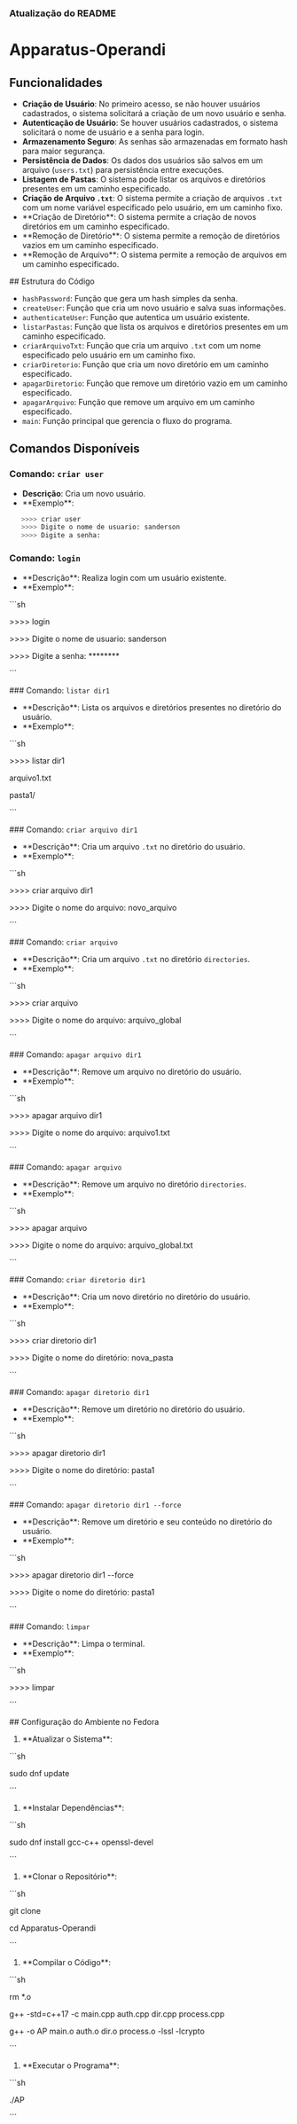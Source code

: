 ### Atualização do README

# Apparatus-Operandi

## Funcionalidades

- **Criação de Usuário**: No primeiro acesso, se não houver usuários cadastrados, o sistema solicitará a criação de um novo usuário e senha.
- **Autenticação de Usuário**: Se houver usuários cadastrados, o sistema solicitará o nome de usuário e a senha para login.
- **Armazenamento Seguro**: As senhas são armazenadas em formato hash para maior segurança.
- **Persistência de Dados**: Os dados dos usuários são salvos em um arquivo (`users.txt`) para persistência entre execuções.
- **Listagem de Pastas**: O sistema pode listar os arquivos e diretórios presentes em um caminho especificado.
- **Criação de Arquivo `.txt`**: O sistema permite a criação de arquivos `.txt` com um nome variável especificado pelo usuário, em um caminho fixo.
- **Criação de Diretório\*\*: O sistema permite a criação de novos diretórios em um caminho especificado.
- **Remoção de Diretório\*\*: O sistema permite a remoção de diretórios vazios em um caminho especificado.
- \*\*Remoção de Arquivo\*\*: O sistema permite a remoção de arquivos em um caminho especificado.

\## Estrutura do Código

- `hashPassword`: Função que gera um hash simples da senha.
- `createUser`: Função que cria um novo usuário e salva suas informações.
- `authenticateUser`: Função que autentica um usuário existente.
- `listarPastas`: Função que lista os arquivos e diretórios presentes em um caminho especificado.
- `criarArquivoTxt`: Função que cria um arquivo `.txt` com um nome especificado pelo usuário em um caminho fixo.
- `criarDiretorio`: Função que cria um novo diretório em um caminho especificado.
- `apagarDiretorio`: Função que remove um diretório vazio em um caminho especificado.
- `apagarArquivo`: Função que remove um arquivo em um caminho especificado.
- `main`: Função principal que gerencia o fluxo do programa.

## Comandos Disponíveis

### Comando: `criar user`

- **Descrição**: Cria um novo usuário.
- \*\*Exemplo\*\*:

```sh
   >>>> criar user
   >>>> Digite o nome de usuario: sanderson
   >>>> Digite a senha: 
```

### Comando: `login`

- \*\*Descrição\*\*: Realiza login com um usuário existente.
- \*\*Exemplo\*\*:

\```sh

\>>>> login

\>>>> Digite o nome de usuario: sanderson

\>>>> Digite a senha: \*\*\*\*\*\*\*\*

\```

\### Comando: `listar dir1`

- \*\*Descrição\*\*: Lista os arquivos e diretórios presentes no diretório do usuário.
- \*\*Exemplo\*\*:

\```sh

\>>>> listar dir1

arquivo1.txt

pasta1/

\```

\### Comando: `criar arquivo dir1`

- \*\*Descrição\*\*: Cria um arquivo `.txt` no diretório do usuário.
- \*\*Exemplo\*\*:

\```sh

\>>>> criar arquivo dir1

\>>>> Digite o nome do arquivo: novo\_arquivo

\```

\### Comando: `criar arquivo`

- \*\*Descrição\*\*: Cria um arquivo `.txt` no diretório `directories`.
- \*\*Exemplo\*\*:

\```sh

\>>>> criar arquivo

\>>>> Digite o nome do arquivo: arquivo\_global

\```

\### Comando: `apagar arquivo dir1`

- \*\*Descrição\*\*: Remove um arquivo no diretório do usuário.
- \*\*Exemplo\*\*:

\```sh

\>>>> apagar arquivo dir1

\>>>> Digite o nome do arquivo: arquivo1.txt

\```

\### Comando: `apagar arquivo`

- \*\*Descrição\*\*: Remove um arquivo no diretório `directories`.
- \*\*Exemplo\*\*:

\```sh

\>>>> apagar arquivo

\>>>> Digite o nome do arquivo: arquivo\_global.txt

\```

\### Comando: `criar diretorio dir1`

- \*\*Descrição\*\*: Cria um novo diretório no diretório do usuário.
- \*\*Exemplo\*\*:

\```sh

\>>>> criar diretorio dir1

\>>>> Digite o nome do diretório: nova\_pasta

\```

\### Comando: `apagar diretorio dir1`

- \*\*Descrição\*\*: Remove um diretório no diretório do usuário.
- \*\*Exemplo\*\*:

\```sh

\>>>> apagar diretorio dir1

\>>>> Digite o nome do diretório: pasta1

\```

\### Comando: `apagar diretorio dir1 --force`

- \*\*Descrição\*\*: Remove um diretório e seu conteúdo no diretório do usuário.
- \*\*Exemplo\*\*:

\```sh

\>>>> apagar diretorio dir1 --force

\>>>> Digite o nome do diretório: pasta1

\```

\### Comando: `limpar`

- \*\*Descrição\*\*: Limpa o terminal.
- \*\*Exemplo\*\*:

\```sh

\>>>> limpar

\```

\## Configuração do Ambiente no Fedora

1. \*\*Atualizar o Sistema\*\*:

\```sh

sudo dnf update

\```

1. \*\*Instalar Dependências\*\*:

\```sh

sudo dnf install gcc-c++ openssl-devel

\```

1. \*\*Clonar o Repositório\*\*:

\```sh

git clone <url-do-repositorio>

cd Apparatus-Operandi

\```

1. \*\*Compilar o Código\*\*:

\```sh

rm \*.o

g++ -std=c++17 -c main.cpp auth.cpp dir.cpp process.cpp

g++ -o AP main.o auth.o dir.o process.o -lssl -lcrypto

\```

1. \*\*Executar o Programa\*\*:

\```sh

./AP

\```